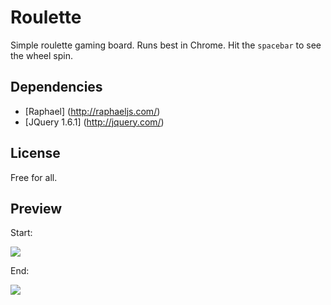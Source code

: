 # Roulette

Simple roulette gaming board.  Runs best in Chrome.  Hit the `spacebar` to see the wheel spin.

## Dependencies

* [Raphael] (http://raphaeljs.com/)
* [JQuery 1.6.1] (http://jquery.com/)

## License
Free for all.

## Preview

Start:</br>

<img src="https://github.com/robmcguinness/roulette/raw/master/roulette.png"/>

End:</br>

<img src="https://github.com/robmcguinness/roulette/raw/master/roulette-finish.png"/>
